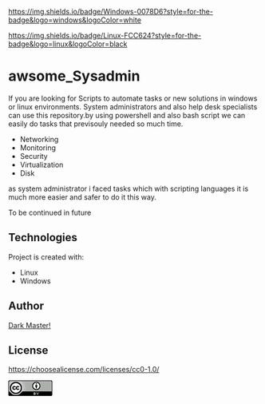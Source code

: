 
https://img.shields.io/badge/Windows-0078D6?style=for-the-badge&logo=windows&logoColor=white


https://img.shields.io/badge/Linux-FCC624?style=for-the-badge&logo=linux&logoColor=black

# awsome_Sysadmin
If you are looking for Scripts to automate tasks or new solutions in windows or linux environments. System administrators and also help desk specialists can use this repository.by using powershell and also bash script we can easily do tasks that previsouly needed so much time.
<ul>
<li>Networking</li>
<li>Monitoring</li>
<li>Security</li>
<li>Virtualization</li>
<li>Disk</li>
</ul>

<p>as system administrator i faced tasks which with scripting languages it is much more easier and safer to do it this way.</p>
<p>To be continued in future</p>

## Technologies
Project is created with:
* Linux
* Windows 


## Author
[Dark Master!](https://github.com/pakoti)

## License

https://choosealicense.com/licenses/cc0-1.0/

<img src=88x31.png>